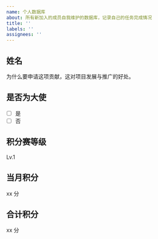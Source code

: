 ```yaml
---
name: 个人数据库
about: 所有新加入的成员自我维护的数据库，记录自己的任务完成情况
title: ''
labels: ''
assignees: ''
---
```


## 姓名

为什么要申请这项贡献，这对项目发展与推广的好处。

## 是否为大使

- [ ] 是
- [ ] 否

## 积分赛等级

Lv.1

## 当月积分

xx 分

## 合计积分

xx 分


